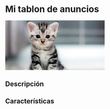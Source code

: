 # Mi tablon de anuncios 

![Imagen de Portada](Recursos/gatito.jpeg)

## Descripción

## Características 




